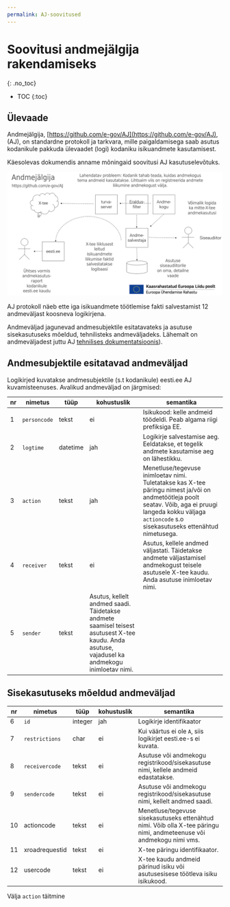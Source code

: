 ```yaml
---
permalink: AJ-soovitused
---
```


# Soovitusi andmejälgija rakendamiseks
{: .no_toc}

- TOC
{:toc}

## Ülevaade

Andmejälgija, [https://github.com/e-gov/AJ](https://github.com/e-gov/AJ), (AJ), on standardne protokoll ja tarkvara, mille paigaldamisega saab asutus kodanikule pakkuda ülevaadet (logi) kodaniku isikuandmete kasutamisest.

Käesolevas dokumendis anname mõningaid soovitusi AJ kasutuselevõtuks.

<img src='img/AJ.PNG' style='width:600px;'>

AJ protokoll näeb ette iga isikuandmete töötlemise fakti salvestamist 12 andmeväljast koosneva logikirjena.

Andmeväljad jagunevad andmesubjektile esitatavateks ja asutuse sisekasutuseks mõeldud, tehnilisteks andmeväljadeks. Lähemalt on andmeväljadest juttu AJ [tehnilises dokumentatsioonis](https://github.com/e-gov/AJ/blob/master/doc/spetsifikatsioonid/Tehniline_kontseptsioon.md)).

## Andmesubjektile esitatavad andmeväljad

Logikirjed kuvatakse andmesubjektile (s.t kodanikule) eesti.ee AJ kuvamisteenuses. Avalikud andmeväljad on järgmised:

nr | nimetus    | tüüp       | kohustuslik | semantika
---|------------|------------|-------------|------------
1  | `personcode` | tekst | ei          | Isikukood: kelle andmeid töödeldi. Peab algama riigi prefiksiga EE.
2  | `logtime` | datetime   | jah         | Logikirje salvestamise aeg. Eeldatakse, et tegelik andmete kasutamise aeg on lähestikku.
3  | `action` | tekst  | jah | Menetluse/tegevuse inimloetav nimi. Tuletatakse kas X-tee päringu nimest ja/või on andmetöötleja poolt seatav. Võib, aga ei pruugi langeda kokku väljaga `actioncode` s.o sisekasutuseks ettenähtud nimetusega. 
4  | `receiver` | tekst | ei | Asutus, kellele andmed väljastati. Täidetakse andmete väljastamisel andmekogust teisele asutusele X-tee kaudu. Anda asutuse inimloetav nimi.
5  | `sender` | tekst | Asutus, kellelt andmed saadi. Täidetakse andmete saamisel teisest asutusest X-tee kaudu. Anda asutuse, vajadusel ka andmekogu inimloetav nimi.

## Sisekasutuseks mõeldud andmeväljad

nr | nimetus    | tüüp       | kohustuslik | semantika
---|------------|------------|-------------|------------
6  | `id`         | integer    | jah         | Logikirje identifikaator
7  | `restrictions` | char | ei | Kui väärtus ei ole `A`, siis logikirjet eesti.ee-s ei kuvata.
8  | `receivercode` | tekst | ei | Asutuse või andmekogu registrikood/sisekasutuse nimi, kellele andmeid edastatakse.
9  | `sendercode` | tekst | ei | Asutuse või andmekogu registrikood/sisekasutuse nimi, kellelt andmed saadi. 
10 | actioncode | tekst | ei | Menetluse/tegevuse sisekasutuseks ettenähtud nimi. Võib olla X-tee päringu nimi, andmeteenuse või andmekogu nimi vms.
11 | xroadrequestid | tekst | ei | X-tee päringu identifikaator.
12 | usercode | tekst | ei | X-tee kaudu andmeid pärinud isiku või asutusesisese töötleva isiku isikukood.

Välja `action` täitmine